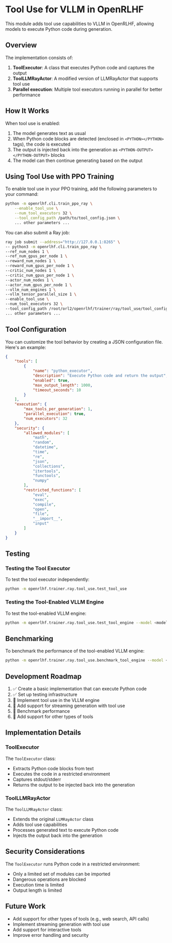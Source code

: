# Tool Use for VLLM in OpenRLHF

This module adds tool use capabilities to VLLM in OpenRLHF, allowing models to execute Python code during generation.

## Overview

The implementation consists of:

1. **ToolExecutor**: A class that executes Python code and captures the output
2. **ToolLLMRayActor**: A modified version of LLMRayActor that supports tool use
3. **Parallel execution**: Multiple tool executors running in parallel for better performance

## How It Works

When tool use is enabled:

1. The model generates text as usual
2. When Python code blocks are detected (enclosed in `<PYTHON></PYTHON>` tags), the code is executed
3. The output is injected back into the generation as `<PYTHON-OUTPUT></PYTHON-OUTPUT>` blocks
4. The model can then continue generating based on the output

## Using Tool Use with PPO Training

To enable tool use in your PPO training, add the following parameters to your command:

```bash
python -m openrlhf.cli.train_ppo_ray \
    --enable_tool_use \
    --num_tool_executors 32 \
    --tool_config_path /path/to/tool_config.json \
    ... other parameters ...
```

You can also submit a Ray job:

```bash
ray job submit --address="http://127.0.0.1:8265" \
-- python3 -m openrlhf.cli.train_ppo_ray \
--ref_num_nodes 1 \
--ref_num_gpus_per_node 1 \
--reward_num_nodes 1 \
--reward_num_gpus_per_node 1 \
--critic_num_nodes 1 \
--critic_num_gpus_per_node 1 \
--actor_num_nodes 1 \
--actor_num_gpus_per_node 1 \
--vllm_num_engines 1 \
--vllm_tensor_parallel_size 1 \
--enable_tool_use \
--num_tool_executors 32 \
--tool_config_path /root/orl2/openrlhf/trainer/ray/tool_use/tool_config.json \
... other parameters ...
```

## Tool Configuration

You can customize the tool behavior by creating a JSON configuration file. Here's an example:

```json
{
    "tools": [
        {
            "name": "python_executor",
            "description": "Execute Python code and return the output",
            "enabled": true,
            "max_output_length": 1000,
            "timeout_seconds": 10
        }
    ],
    "execution": {
        "max_tools_per_generation": 1,
        "parallel_execution": true,
        "num_executors": 32
    },
    "security": {
        "allowed_modules": [
            "math",
            "random",
            "datetime",
            "time",
            "re",
            "json",
            "collections",
            "itertools",
            "functools",
            "numpy"
        ],
        "restricted_functions": [
            "eval",
            "exec",
            "compile",
            "open",
            "file",
            "__import__",
            "input"
        ]
    }
}
```

## Testing

### Testing the Tool Executor

To test the tool executor independently:

```bash
python -m openrlhf.trainer.ray.tool_use.test_tool_use
```

### Testing the Tool-Enabled VLLM Engine

To test the tool-enabled VLLM engine:

```bash
python -m openrlhf.trainer.ray.tool_use.test_tool_engine --model <model_path> --tool-use-enabled --num-tool-executors 32
```

## Benchmarking

To benchmark the performance of the tool-enabled VLLM engine:

```bash
python -m openrlhf.trainer.ray.tool_use.benchmark_tool_engine --model <model_path> --num-batches 3 --num-tool-executors 32
```

## Development Roadmap

1. ✅ Create a basic implementation that can execute Python code
2. ✅ Set up testing infrastructure
3. 🔄 Implement tool use in the VLLM engine
4. 🔄 Add support for streaming generation with tool use
5. 🔄 Benchmark performance
6. 🔄 Add support for other types of tools

## Implementation Details

### ToolExecutor

The `ToolExecutor` class:
- Extracts Python code blocks from text
- Executes the code in a restricted environment
- Captures stdout/stderr
- Returns the output to be injected back into the generation

### ToolLLMRayActor

The `ToolLLMRayActor` class:
- Extends the original `LLMRayActor` class
- Adds tool use capabilities
- Processes generated text to execute Python code
- Injects the output back into the generation

## Security Considerations

The `ToolExecutor` runs Python code in a restricted environment:
- Only a limited set of modules can be imported
- Dangerous operations are blocked
- Execution time is limited
- Output length is limited

## Future Work

- Add support for other types of tools (e.g., web search, API calls)
- Implement streaming generation with tool use
- Add support for interactive tools
- Improve error handling and security 